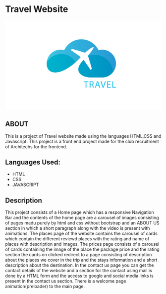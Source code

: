 # Travel Website

![alt text](logo1-01.png)

## ABOUT

  This is a project of Travel website made using the languages HTML,CSS and Javascript.
  This project is a front end project made for the club recruitment of Architechs for the frontend.
  
## Languages Used:

  * HTML
  * CSS
  * JAVASCRIPT
## Description

  This project consists of a Home page which has a responsive Navigation Bar and the contents of the home page are 
  a carousel of images consisting of pages madu purely by html and css without bootstrap and an ABOUT US section in which
  a short paragraph along with the video is present with animations.
  The places page of the website contains the carousel of cards which contain the different reviewd places with the rating
  and name of places with description and images.
  The prices page consists of a carousel of cards containing the image of the place the package price and the rating section
  the cards on clicked redirect to a page consisting of description about the places we cover in the trip and the stays information
  and a short description about the destination.
  In the contact us page you can get the contact details of the website and a section for the contact using mail is done by a HTML form 
  and the access to google and social media links is present in the contact us section.
  There is a welcome page animation(preloader) to the main page.
